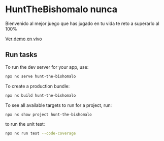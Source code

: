 # HuntTheBishomalo nunca

Bienvenido al mejor juego que has jugado en tu vida te reto a superarlo al 100%

[Ver demo en vivo](https://hunt-the-bishomalo.vercel.app/)

## Run tasks

To run the dev server for your app, use:

```sh
npx nx serve hunt-the-bishomalo
```

To create a production bundle:

```sh
npx nx build hunt-the-bishomalo
```

To see all available targets to run for a project, run:

```sh
npx nx show project hunt-the-bishomalo
```

to run the unit test:

```sh
npx nx run test --code-coverage
```